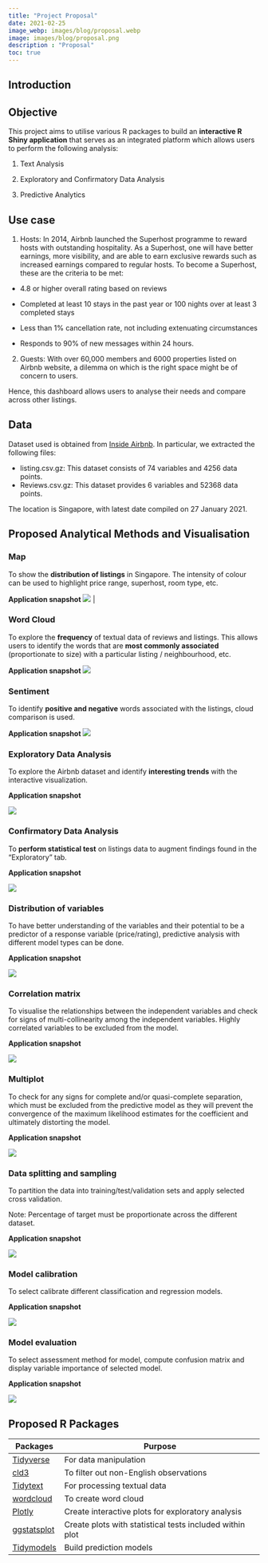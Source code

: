```yaml
---
title: "Project Proposal"
date: 2021-02-25
image_webp: images/blog/proposal.webp
image: images/blog/proposal.png
description : "Proposal"
toc: true
---
```


## Introduction





## Objective
This project aims to utilise various R packages to build an **interactive R Shiny application** that serves as an integrated platform which allows users to perform the following analysis:

1.	Text Analysis 

2.	Exploratory and Confirmatory Data Analysis 

3.	Predictive Analytics 



## Use case
1. Hosts: In 2014, Airbnb launched the Superhost programme to reward hosts with outstanding hospitality. As a Superhost, one will have better earnings, more visibility, and are able to earn exclusive rewards such as increased earnings compared to regular hosts. To become a Superhost, these are the criteria to be met: 

-	4.8 or higher overall rating based on reviews 

-	Completed at least 10 stays in the past year or 100 nights over at least 3 completed stays 

-	Less than 1% cancellation rate, not including extenuating circumstances 

-	Responds to 90% of new messages within 24 hours.
 
2.	Guests: With over 60,000 members and 6000 properties listed on Airbnb website, a dilemma on which is the right space might be of concern to users. 

Hence, this dashboard allows users to analyse their needs and compare across other listings.


## Data

Dataset used is obtained from [Inside Airbnb](http://insideairbnb.com/singapore/). In particular, we extracted the following files: 
-	listing.csv.gz: This dataset consists of 74 variables and 4256 data points. 
-	Reviews.csv.gz: This dataset provides 6 variables and 52368 data points. 

The location is Singapore, with latest date compiled on 27 January 2021.


## Proposed Analytical Methods and Visualisation

### Map
To show the **distribution of listings** in Singapore. The intensity of colour can be used to highlight price range, superhost, room type, etc.	

**Application snapshot**
![](/images/blog/proposal/fig1.png) |


### Word Cloud

To explore the **frequency** of textual data of reviews and listings. This allows users to identify the words that are **most commonly associated** (proportionate to size) with a particular listing / neighbourhood, etc. 

**Application snapshot**
![](/images/blog/proposal/fig2.png) 

### Sentiment
To identify **positive and negative** words associated with the listings, cloud comparison is used.	

**Application snapshot**
![](/images/blog/proposal/fig3.png) 


### Exploratory Data Analysis

To explore the Airbnb dataset and identify **interesting trends** with the interactive visualization. 

**Application snapshot**

![](/images/blog/proposal/fig4.png)

### Confirmatory Data Analysis
To **perform statistical test** on listings data to augment findings found in the “Exploratory” tab. 

**Application snapshot**

![](/images/blog/proposal/fig5.png)

### Distribution of variables
To have better understanding of the variables and their potential to be a predictor of a response variable (price/rating), predictive analysis with different model types can be done.

**Application snapshot**

![](/images/blog/proposal/fig6.png)

### Correlation matrix
To visualise the relationships between the independent variables and check for signs of multi-collinearity among the independent variables. Highly correlated variables to be excluded from the model.

**Application snapshot**

![](/images/blog/proposal/fig7.png)
	 
### Multiplot
To check for any signs for complete and/or quasi-complete separation, which must be excluded from the predictive model as they will prevent the convergence of the maximum likelihood estimates for the coefficient and ultimately distorting the model.

**Application snapshot**

![](/images/blog/proposal/fig8.png)

### Data splitting and sampling
To partition the data into training/test/validation sets and apply selected cross validation.

Note: Percentage of target must be proportionate across the different dataset.	 

**Application snapshot**

![](/images/blog/proposal/fig9.png)

### Model calibration
To select calibrate different classification and regression models.
	 
**Application snapshot**

![](/images/blog/proposal/fig10.png)

### Model evaluation
To select assessment method for model, compute confusion matrix and display variable importance of selected model.	 

**Application snapshot**

![](/images/blog/proposal/fig11.png)


## Proposed R Packages
|Packages | Purpose | 
| ------- | ------- | 
| [Tidyverse](https://www.tidyverse.org/) | For data manipulation | 
| [cld3](https://github.com/google/cld3) | To filter out non-English observations| 
| [Tidytext](https://www.tidytextmining.com/) | For processing textual data |
| [wordcloud](https://www.rdocumentation.org/packages/wordcloud/versions/2.6/topics/wordcloud) |	To create word cloud | 
| [Plotly](https://plotly.com/) | Create interactive plots for exploratory analysis |
| [ggstatsplot](https://indrajeetpatil.github.io/ggstatsplot/index.html) |	Create plots with statistical tests included within plot |
| [Tidymodels](https://www.tidymodels.org/) | Build prediction models  |
